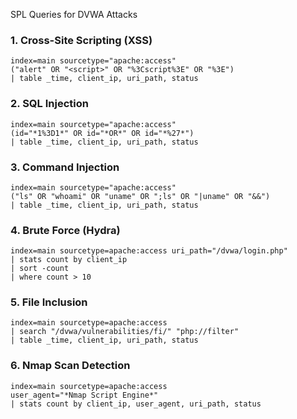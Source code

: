 SPL Queries for DVWA Attacks

### 1. Cross-Site Scripting (XSS)

```spl
index=main sourcetype="apache:access"
("alert" OR "<script>" OR "%3Cscript%3E" OR "%3E")
| table _time, client_ip, uri_path, status
```

### 2. SQL Injection

```spl
index=main sourcetype="apache:access"
(id="*1%3D1*" OR id="*OR*" OR id="*%27*")
| table _time, client_ip, uri_path, status
```

### 3. Command Injection

```spl
index=main sourcetype="apache:access"
("ls" OR "whoami" OR "uname" OR ";ls" OR "|uname" OR "&&")
| table _time, client_ip, uri_path, status
```

### 4. Brute Force (Hydra)

```spl
index=main sourcetype=apache:access uri_path="/dvwa/login.php"
| stats count by client_ip
| sort -count
| where count > 10
```

### 5. File Inclusion

```spl
index=main sourcetype=apache:access
| search "/dvwa/vulnerabilities/fi/" "php://filter"
| table _time, client_ip, uri_path, status
```

### 6. Nmap Scan Detection

```spl
index=main sourcetype=apache:access
user_agent="*Nmap Script Engine*"
| stats count by client_ip, user_agent, uri_path, status
```
